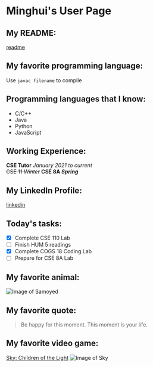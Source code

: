 # Minghui's User Page  
## My README:
[readme](README.md)  
## My favorite programming language: 
Use `javac filename` to compile  
## Programming languages that I know:  
- C/C++
- Java
- Python
- JavaScript  
## Working Experience:
**CSE Tutor** *January 2021 to current*  
~~CSE 11 _Winter_~~ **CSE 8A _Spring_**  
## My LinkedIn Profile:
[linkedin](https://www.linkedin.com/in/minghui-li-865a921b3/)  
## Today's tasks:
- [x] Complete CSE 110 Lab
- [ ] Finish HUM 5 readings
- [x] Complete COGS 18 Coding Lab
- [ ] Prepare for CSE 8A Lab  
## My favorite animal:
![Image of Samoyed](https://static.boredpanda.com/blog/wp-content/uploads/2018/04/funny-cute-samoyeds-357-5ad73ccee0721__700.jpg)  
## My favorite quote:
> Be happy for this moment. This moment is your life.  
## My favorite video game:
[Sky: Children of the Light](https://thatskygame.com/)
![Image of Sky](https://admin.thatskygame.com/uploads/sit_tree_f98d384ef6.jpeg)
